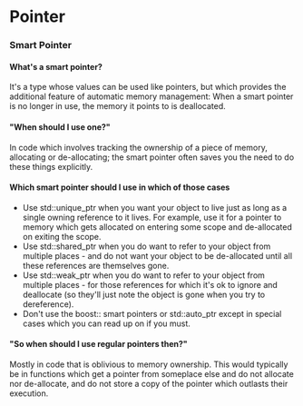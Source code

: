# Pointer

### Smart Pointer
#### What's a smart pointer?
It's a type whose values can be used like pointers, but which provides the additional feature of automatic memory management: When a smart pointer is no longer in use, the memory it points to is deallocated.
#### "When should I use one?"
In code which involves tracking the ownership of a piece of memory, allocating or de-allocating; the smart pointer often saves you the need to do these things explicitly.

#### Which smart pointer should I use in which of those cases
* Use std::unique_ptr when you want your object to live just as long as a single owning reference to it lives. For example, use it for a pointer to memory which gets allocated on entering some scope and de-allocated on exiting the scope.
* Use std::shared_ptr when you do want to refer to your object from multiple places - and do not want your object to be de-allocated until all these references are themselves gone.
* Use std::weak_ptr when you do want to refer to your object from multiple places - for those references for which it's ok to ignore and deallocate (so they'll just note the object is gone when you try to dereference).
* Don't use the boost:: smart pointers or std::auto_ptr except in special cases which you can read up on if you must.

#### "So when should I use regular pointers then?"
Mostly in code that is oblivious to memory ownership. This would typically be in functions which get a pointer from someplace else and do not allocate nor de-allocate, and do not store a copy of the pointer which outlasts their execution.